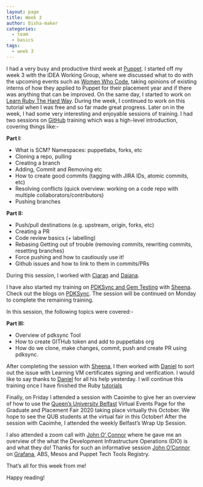 ```yaml
---
layout: page
title: Week 3
author: Disha-maker
categories:
  - team
  - basics
tags:
  - week 3
---
```


I had a very busy and productive third week at [Puppet](https://puppet.com/).
I started off my week 3 with the IDEA Working Group, where we discussed what to do with the upcoming events such as [Women Who Code](https://www.womenwhocode.com/), taking opinions of existing interns of how they applied to Puppet for their placement year and if there was anything that can be improved.
On the same day, I started to work on [Learn Ruby The Hard Way](https://learnrubythehardway.org/book/).
During the week, I continued to work on this tutorial when I was free and so far made great progress. Later on in the week, I had some very interesting and enjoyable sessions of training.
I had two sessions on [GitHub](https://github.com/) training which was a high-level introduction, covering things like:-

**Part I:**
-   What is SCM? Namespaces: puppetlabs, forks, etc
-   Cloning a repo, pulling
-   Creating a branch
-   Adding, Commit and Removing etc
-   How to create good commits (tagging with JIRA IDs, atomic commits, etc)
-   Resolving conflicts (quick overview: working on a code repo with multiple collaborators/contributors)
-   Pushing branches

**Part II:**
-   Push/pull destinations (e.g. upstream, origin, forks, etc)
-   Creating a PR
-   Code review basics (+ labelling)
-   Rebasing Getting out of trouble (removing commits, rewriting commits, resetting branches)
-   Force pushing and how to cautiously use it!
-   Github issues and how to link to them in commits/PRs

During this session, I worked with [Ciaran](https://github.com/sanfrancrisko) and [Daiana](https://github.com/daianamezdrea).

I have also started my training on [PDKSync and Gem Testing](https://github.com/puppetlabs/pdksync) with [Sheena](https://github.com/sheenaajay). Check out the blogs on [PDKSync](https://puppet.com/blog/walkthrough-pdksync/).
The session will be continued on Monday to complete the remaining training.

In this session, the following topics were covered:-

**Part III:**
-   Overview of pdksync Tool
-   How to create GITHub token and add to puppetlabs org
-   How do we clone, make changes, commit, push and create PR using pdksync.

After completing the session with [Sheena](https://github.com/sheenaajay), I then worked with [Daniel](https://github.com/carabasdaniel) to sort out the issue with Learning VM certificates signing and verification.
I would like to say thanks to [Daniel](https://github.com/carabasdaniel) for all his help yesterday.
I will continue this training once I have finished the Ruby [tutorials](https://learnrubythehardway.org/book/)

Finally, on Friday I attended a session with Caoimhe to give her an overview of how to use the [Queen’s University Belfast](https://virtualcareersfairs.qub.ac.uk/events) Virtual Events Page for the Graduate and Placement Fair 2020 taking place virtually this October. We hope to see the QUB students at the virtual fair in this October!
After the session with Caoimhe, I attended the weekly Belfast’s Wrap Up Session.

I also attended a zoom call with [John O’ Connor](https://github.com/jcoconnor) where he gave me an overview of the what the Development Infrastructure Operations (DIO) is and what they do!
Thanks for such an informative session [John O’Connor](https://github.com/jcoconnor) on [Grafana](https://puppet.grafana.net/login), ABS, Mesos and Puppet Tech Tools Registry.

That’s all for this week from me!

Happy reading!